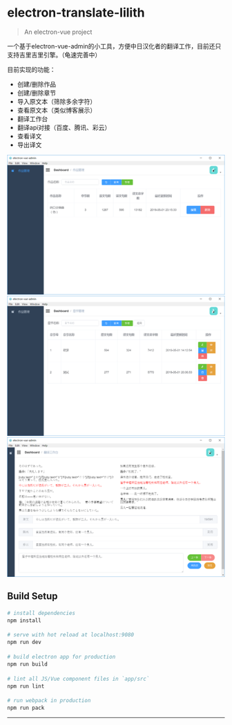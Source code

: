 # electron-translate-lilith

> An electron-vue project

一个基于electron-vue-admin的小工具，方便中日汉化者的翻译工作，目前还只支持吉里吉里引擎。（龟速完善中）

目前实现的功能：
+ 创建/删除作品
+ 创建/删除章节
+ 导入原文本（筛除多余字符）
+ 查看原文本（类似博客展示）
+ 翻译工作台
+ 翻译api对接（百度、腾讯、彩云）
+ 查看译文
+ 导出译文

![Image text](https://github.com/dantegarden/electron-translate-lilith/blob/master/doc/pic0.png)
![Image text](https://github.com/dantegarden/electron-translate-lilith/blob/master/doc/pic1.png)
![Image text](https://github.com/dantegarden/electron-translate-lilith/blob/master/doc/pic2.png)

## Build Setup

``` bash
# install dependencies
npm install

# serve with hot reload at localhost:9080
npm run dev

# build electron app for production
npm run build

# lint all JS/Vue component files in `app/src`
npm run lint

# run webpack in production
npm run pack
```
---
